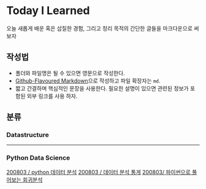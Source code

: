 # Today I Learned
오늘 새롭게 배운 혹은 삽질한 경험, 그리고 정리 목적의 간단한 글들을 마크다운으로 써보자  
## 작성법  

- 폴더와 파일명은 될 수 있으면 영문으로 작성한다.  
- [Github-Flavoured Markdown](https://heropy.blog/2017/09/30/markdown/)으로 작성하고 파일 확장자는 `md`.  
- 짧고 간결하며 핵심적인 문장을 사용한다. 필요한 설명이 있으면 관련된 정보가 포함된 외부 링크를 사용 하자.  
  
  
## 분류


### Datastructure
  
---  
### Python Data Science
[200803 / python 데이터 분석](https://www.notion.so/Python_data_basic-22c29f1ad9bc482da1b0c14b6985b889)
[200803 / 데이터 분석 통게](https://www.notion.so/ca3e07c2695445c3be5f757892a1e81c)
[200803/ 파이썬으로 풀어보는 회귀분석](https://github.com/alscjf909/python_data_basic)